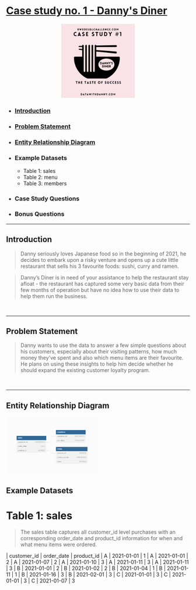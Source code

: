 # [Case study no. 1 - Danny's Diner](https://8weeksqlchallenge.com/case-study-1/)
<p align="center">
<img src="/Images/1.png" width=40% height=40%>

* ### [Introduction](#introduction)
* ### [Problem Statement](#problem-statement-1)
* ### [Entity Relationship Diagram](#entity-relationship-diagram-1)
* ### Example Datasets
    * Table 1: sales
    * Table 2: menu
    * Table 3: members
* ### Case Study Questions
* ### Bonus Questions
---
## Introduction

> Danny seriously loves Japanese food so in the beginning of 2021, he decides to embark upon a risky venture and opens up a cute little restaurant that sells his 3 favourite foods: sushi, curry and ramen.

> Danny’s Diner is in need of your assistance to help the restaurant stay afloat - the restaurant has captured some very basic data from their few months of operation but have no idea how to use their data to help them run the business.
<br />

---
## Problem Statement

> Danny wants to use the data to answer a few simple questions about his customers, especially about their visiting patterns, how much money they’ve spent and also which menu items are their favourite. He plans on using these insights to help him decide whether he should expand the existing customer loyalty program.

<br />

---
## Entity Relationship Diagram
<p align="left">
<img src="/Images/2.png" width=50% height=50%>


## Example Datasets
# Table 1: sales

> The sales table captures all customer_id level purchases with an corresponding order_date and product_id information for when and what menu items were ordered.

| customer_id   |	order_date    | product_id
| A	          | 2021-01-01	  | 1
| A	          | 2021-01-01	  | 2
| A	          | 2021-01-07	  | 2
| A	          | 2021-01-10	  | 3
| A	          | 2021-01-11	  | 3
| A	          | 2021-01-11	  | 3
| B	          | 2021-01-01	  | 2
| B	          | 2021-01-02	  | 2
| B	          | 2021-01-04	  | 1
| B	          | 2021-01-11	  | 1
| B	          | 2021-01-16	  | 3
| B	          | 2021-02-01	  | 3
| C	          | 2021-01-01	  | 3
| C	          | 2021-01-01	  | 3
| C	          | 2021-01-07	  | 3
